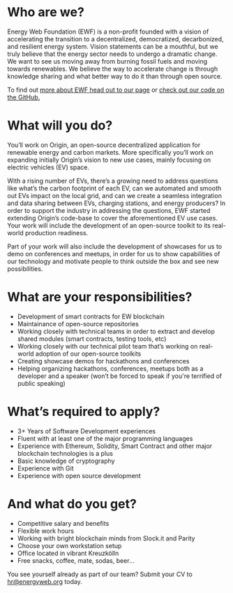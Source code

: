 # Who are we? #
Energy Web Foundation (EWF) is a non-profit founded with a vision of accelerating the transition to a decentralized, democratized, decarbonized, and resilient energy system. Vision statements can be a mouthful, but we truly believe that the energy sector needs to undergo a dramatic change. We want to see us moving away from burning fossil fuels and moving towards renewables. We believe the way to accelerate change is through knowledge sharing and what better way to do it than through open source. 

To find out [more about EWF head out to our page](https://energyweb.org/) or [check out our code on the GitHub.](https://github.com/energywebfoundation)

# What will you do? #
You’ll work on Origin, an open-source decentralized application for renewable energy and carbon markets. More specifically you’ll work on expanding initially Origin’s vision to new use cases, mainly focusing on electric vehicles (EV) space. 

With a rising number of EVs, there’s a growing need to address questions like what’s the carbon footprint of each EV, can we automated and smooth out EVs impact on the local grid, and can we create a seamless integration and data sharing between EVs, charging stations, and energy producers? In order to support the industry in addressing the questions, EWF started extending Origin’s code-base to cover the aforementioned EV use cases. Your work will include the development of an open-source toolkit to its real-world production readiness. 

Part of your work will also include the development of showcases for us to demo on conferences and meetups, in order for us to show capabilities of our technology and motivate people to think outside the box and see new possibilities.

# What are your responsibilities? #
* Development of smart contracts for EW blockchain
* Maintainance of open-source repositories 
* Working closely with technical teams in order to extract and develop shared modules (smart contracts, testing tools, etc) 
* Working closely with our technical pilot team that’s working on real-world adoption of our open-source toolkits
* Creating showcase demos for hackathons and conferences
* Helping organizing hackathons, conferences, meetups both as a developer and a speaker (won’t be forced to speak if you're terrified of public speaking)

# What’s required to apply? #
* 3+ Years of Software Development experiences
* Fluent with at least one of the major programming languages
* Experience with Ethereum, Solidity, Smart Contract and other major blockchain technologies is a plus
* Basic knowledge of cryptography
* Experience with Git
* Experience with open source development

# And what do you get? #
* Competitive salary and benefits
* Flexible work hours
* Working with bright blockchain minds from Slock.it and Parity
* Choose your own workstation setup 
* Office located in vibrant Kreuzkölln 
* Free snacks, coffee, mate, sodas, beer...

You see yourself already as part of our team? Submit your CV to hr@energyweb.org today. 